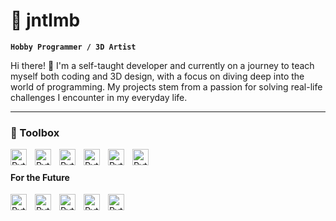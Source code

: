 # 🐣 jntlmb 

**`Hobby Programmer / 3D Artist`**

Hi there! 👋
I'm a self-taught developer and currently on a journey to teach myself both coding and 3D design,
with a focus on diving deep into the world of programming. My projects stem from a passion for solving real-life challenges I encounter
in my everyday life.

---

### 🧰 Toolbox
<!--- Python --->
<img align="left" alt="Python" width="26px" src="https://cdn.jsdelivr.net/gh/devicons/devicon/icons/python/python-original.svg" style="padding-right:10px;" />
<!--- VSCode --->
<img align="left" alt="Python" width="26px" src="https://cdn.jsdelivr.net/gh/devicons/devicon/icons/vscode/vscode-original.svg" style="padding-right:10px;" />
<!--- Git --->
<img align="left" alt="Python" width="26px" src="https://cdn.jsdelivr.net/gh/devicons/devicon/icons/git/git-original.svg" style="padding-right:10px;" />
<!--- GitHub --->
<img align="left" alt="Python" width="26px" src="https://cdn.jsdelivr.net/gh/devicons/devicon@latest/icons/github/github-original.svg" style="padding-right:10px;" />
<!--- HTML --->
<img align="left" alt="Python" width="26px" src="https://cdn.jsdelivr.net/gh/devicons/devicon/icons/html5/html5-original.svg" style="padding-right:10px;" />
<!--- CSS --->
<img align="left" alt="Python" width="26px" src="https://cdn.jsdelivr.net/gh/devicons/devicon/icons/css3/css3-original.svg" style="padding-right:10px;" />

          

<br>

#### For the Future
<!--- JavaScript --->
<img align="left" alt="Python" width="26px" src="https://cdn.jsdelivr.net/gh/devicons/devicon/icons/javascript/javascript-original.svg" style="padding-right:10px;" />
<!--- React --->
<img align="left" alt="Python" width="26px" src="https://cdn.jsdelivr.net/gh/devicons/devicon@latest/icons/react/react-original.svg" style="padding-right:10px;" />
<!--- tailwind --->
<img align="left" alt="Python" width="26px" src="https://cdn.jsdelivr.net/gh/devicons/devicon@latest/icons/tailwindcss/tailwindcss-original.svg" style="padding-right:10px;" />
<!--- django --->
<img align="left" alt="Python" width="26px" src="https://cdn.jsdelivr.net/gh/devicons/devicon/icons/django/django-plain.svg" style="padding-right:10px;" />
<!--- c++ --->
<img align="left" alt="Python" width="26px" src="https://cdn.jsdelivr.net/gh/devicons/devicon@latest/icons/cplusplus/cplusplus-plain.svg" style="padding-right:10px;" />
